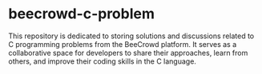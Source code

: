 # beecrowd-c-problem
This repository is dedicated to storing solutions and discussions related to C programming problems from the BeeCrowd platform. It serves as a collaborative space for developers to share their approaches, learn from others, and improve their coding skills in the C language.
